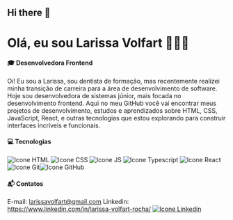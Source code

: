 ## Hi there 👋

<!--
**larissavolfart/larissavolfart** is a ✨ _special_ ✨ repository because its `README.md` (this file) appears on your GitHub profile.

Here are some ideas to get you started:

- 🔭 I’m currently working on ...
- 🌱 I’m currently learning ...
- 👯 I’m looking to collaborate on ...
- 🤔 I’m looking for help with ...
- 💬 Ask me about ...
- 📫 How to reach me: ...
- 😄 Pronouns: ...
- ⚡ Fun fact: ...
-->
# Olá, eu sou Larissa Volfart 👩🏼‍💻

#### 🎓 Desenvolvedora Frontend 
Oi! Eu sou a Larissa, sou dentista de formação, mas recentemente realizei minha transição de carreira para a área de desenvolvimento de software.
Hoje sou desenvolvedora de sistemas júnior, mais focada no desenvolvimento frontend. Aqui no meu GitHub você vai encontrar meus projetos de desenvolvimento, estudos e aprendizados sobre HTML, CSS, JavaScript, React, e outras tecnologias que estou explorando para construir interfaces incríveis e funcionais.
 
 #### 💻 Tecnologias
 
![Icone HTML](https://img.icons8.com/?size=50&id=20909&format=png&color=000000) ![Icone CSS](https://img.icons8.com/?size=50&id=21278&format=png&color=000000) ![Icone JS](https://img.icons8.com/?size=50&id=PXTY4q2Sq2lG&format=png&color=000000) ![Icone Typescript](https://img.icons8.com/?size=50&id=nCj4PvnCO0tZ&format=png&color=000000) ![Icone React](https://img.icons8.com/?size=50&id=123603&format=png&color=000000)
![Icone Git](https://img.icons8.com/?size=50&id=20906&format=png&color=000000)![Icone GitHub](https://img.icons8.com/?size=50&id=Mhl1TfJLdkh5&format=png&color=000000)

#### 📬 Contatos
E-mail: larissavolfart@gmail.com 
Linkedin:  https://www.linkedin.com/in/larissa-volfart-rocha/ [![Icone Linkedin](https://img.icons8.com/?size=18&id=xuvGCOXi8Wyg&format=png&color=0000000)](https://www.linkedin.com/in/larissa-volfart-rocha/)
